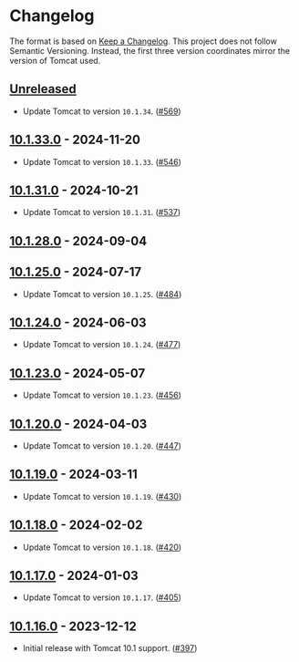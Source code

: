 # Changelog

The format is based on [Keep a Changelog](https://keepachangelog.com/en/1.1.0/). This project does not follow Semantic Versioning. Instead, the first three version coordinates mirror the version of Tomcat used.

## [Unreleased]

- Update Tomcat to version `10.1.34`. ([#569](https://github.com/heroku/webapp-runner/pull/569))

## [10.1.33.0] - 2024-11-20

- Update Tomcat to version `10.1.33`. ([#546](https://github.com/heroku/webapp-runner/pull/546))

## [10.1.31.0] - 2024-10-21

- Update Tomcat to version `10.1.31`. ([#537](https://github.com/heroku/webapp-runner/pull/537))

## [10.1.28.0] - 2024-09-04


## [10.1.25.0] - 2024-07-17

- Update Tomcat to version `10.1.25`. ([#484](https://github.com/heroku/webapp-runner/pull/484))

## [10.1.24.0] - 2024-06-03

- Update Tomcat to version `10.1.24`. ([#477](https://github.com/heroku/webapp-runner/pull/477))

## [10.1.23.0] - 2024-05-07

- Update Tomcat to version `10.1.23`. ([#456](https://github.com/heroku/webapp-runner/pull/456))

## [10.1.20.0] - 2024-04-03

- Update Tomcat to version `10.1.20`. ([#447](https://github.com/heroku/webapp-runner/pull/447))

## [10.1.19.0] - 2024-03-11

- Update Tomcat to version `10.1.19`. ([#430](https://github.com/heroku/webapp-runner/pull/430))

## [10.1.18.0] - 2024-02-02

- Update Tomcat to version `10.1.18`. ([#420](https://github.com/heroku/webapp-runner/pull/420))

## [10.1.17.0] - 2024-01-03

- Update Tomcat to version `10.1.17`. ([#405](https://github.com/heroku/webapp-runner/pull/405))

## [10.1.16.0] - 2023-12-12

- Initial release with Tomcat 10.1 support. ([#397](https://github.com/heroku/webapp-runner/pull/397))

[unreleased]: https://github.com/heroku/webapp-runner/compare/v10.1.33.0...HEAD
[10.1.33.0]: https://github.com/heroku/webapp-runner/compare/v10.1.31.0...v10.1.33.0
[10.1.31.0]: https://github.com/heroku/webapp-runner/compare/v10.1.28.0...v10.1.31.0
[10.1.28.0]: https://github.com/heroku/webapp-runner/compare/v10.1.25.0...v10.1.28.0
[10.1.25.0]: https://github.com/heroku/webapp-runner/compare/v10.1.24.0...v10.1.25.0
[10.1.24.0]: https://github.com/heroku/webapp-runner/compare/v10.1.23.0...v10.1.24.0
[10.1.23.0]: https://github.com/heroku/webapp-runner/compare/v10.1.20.0...v10.1.23.0
[10.1.20.0]: https://github.com/heroku/webapp-runner/compare/v10.1.19.0...v10.1.20.0
[10.1.19.0]: https://github.com/heroku/webapp-runner/compare/v10.1.18.0...v10.1.19.0
[10.1.18.0]: https://github.com/heroku/webapp-runner/compare/v10.1.17.0...v10.1.18.0
[10.1.17.0]: https://github.com/heroku/webapp-runner/compare/v10.1.16.0...v10.1.17.0
[10.1.16.0]: https://github.com/heroku/webapp-runner/compare/v9.0.83.1...v10.1.16.0
